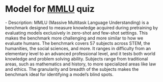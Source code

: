 # Model for [MMLU](https://github.com/hendrycks/test) quiz
<!--benchmark_description--> - Description: MMLU (Massive Multitask Language Understanding) is a benchmark designed to measure knowledge acquired during pretraining by evaluating models exclusively in zero-shot and few-shot settings. This makes the benchmark more challenging and more similar to how we evaluate humans. The benchmark covers 57 subjects across STEM, the humanities, the social sciences, and more. It ranges in difficulty from an elementary level to an advanced professional level, and it tests both world knowledge and problem solving ability. Subjects range from traditional areas, such as mathematics and history, to more specialized areas like law and ethics. The granularity and breadth of the subjects makes the benchmark ideal for identifying a model’s blind spots.<br><div>            <script type="text/javascript">window.PlotlyConfig = {MathJaxConfig: 'local'};</script>     <script src="https://cdn.plot.ly/plotly-2.9.0.min.js"></script>        <div id="62e9ed8e-6761-46d8-9118-dd0b9ac96b83" class="plotly-graph-div" style="height:100%; width:100%;"></div>      <script type="text/javascript">                  window.PLOTLYENV=window.PLOTLYENV || {};                  if (document.getElementById("62e9ed8e-6761-46d8-9118-dd0b9ac96b83")) {          Plotly.newPlot(            "62e9ed8e-6761-46d8-9118-dd0b9ac96b83",            [{"x":["openai-gpt2","gpt2-xl","gpt2-large","google_flan_t5_small","google_t5_base","meta-llama_Llama-2-7b-hf","meta-llama_Llama-2-7b-chat-hf","itsliupeng_llama2_7b_zh","mistralai_Mistral-7B-v0.1","google_t5_xl"],"y":[0.2303,0.2485,0.2501,0.301,0.342,0.3423,0.3622,0.4506,0.4876,0.4887],"type":"bar"}],            {"title":{"text":"AI-TextClass-quiz-mmlu_test-test-acc","x":0.5},"yaxis":{"title":{"text":"ACC (quiz)"}},"template":{"data":{"bar":[{"error_x":{"color":"#2a3f5f"},"error_y":{"color":"#2a3f5f"},"marker":{"line":{"color":"#E5ECF6","width":0.5},"pattern":{"fillmode":"overlay","size":10,"solidity":0.2}},"type":"bar"}],"barpolar":[{"marker":{"line":{"color":"#E5ECF6","width":0.5},"pattern":{"fillmode":"overlay","size":10,"solidity":0.2}},"type":"barpolar"}],"carpet":[{"aaxis":{"endlinecolor":"#2a3f5f","gridcolor":"white","linecolor":"white","minorgridcolor":"white","startlinecolor":"#2a3f5f"},"baxis":{"endlinecolor":"#2a3f5f","gridcolor":"white","linecolor":"white","minorgridcolor":"white","startlinecolor":"#2a3f5f"},"type":"carpet"}],"choropleth":[{"colorbar":{"outlinewidth":0,"ticks":""},"type":"choropleth"}],"contour":[{"colorbar":{"outlinewidth":0,"ticks":""},"colorscale":[[0.0,"#0d0887"],[0.1111111111111111,"#46039f"],[0.2222222222222222,"#7201a8"],[0.3333333333333333,"#9c179e"],[0.4444444444444444,"#bd3786"],[0.5555555555555556,"#d8576b"],[0.6666666666666666,"#ed7953"],[0.7777777777777778,"#fb9f3a"],[0.8888888888888888,"#fdca26"],[1.0,"#f0f921"]],"type":"contour"}],"contourcarpet":[{"colorbar":{"outlinewidth":0,"ticks":""},"type":"contourcarpet"}],"heatmap":[{"colorbar":{"outlinewidth":0,"ticks":""},"colorscale":[[0.0,"#0d0887"],[0.1111111111111111,"#46039f"],[0.2222222222222222,"#7201a8"],[0.3333333333333333,"#9c179e"],[0.4444444444444444,"#bd3786"],[0.5555555555555556,"#d8576b"],[0.6666666666666666,"#ed7953"],[0.7777777777777778,"#fb9f3a"],[0.8888888888888888,"#fdca26"],[1.0,"#f0f921"]],"type":"heatmap"}],"heatmapgl":[{"colorbar":{"outlinewidth":0,"ticks":""},"colorscale":[[0.0,"#0d0887"],[0.1111111111111111,"#46039f"],[0.2222222222222222,"#7201a8"],[0.3333333333333333,"#9c179e"],[0.4444444444444444,"#bd3786"],[0.5555555555555556,"#d8576b"],[0.6666666666666666,"#ed7953"],[0.7777777777777778,"#fb9f3a"],[0.8888888888888888,"#fdca26"],[1.0,"#f0f921"]],"type":"heatmapgl"}],"histogram":[{"marker":{"pattern":{"fillmode":"overlay","size":10,"solidity":0.2}},"type":"histogram"}],"histogram2d":[{"colorbar":{"outlinewidth":0,"ticks":""},"colorscale":[[0.0,"#0d0887"],[0.1111111111111111,"#46039f"],[0.2222222222222222,"#7201a8"],[0.3333333333333333,"#9c179e"],[0.4444444444444444,"#bd3786"],[0.5555555555555556,"#d8576b"],[0.6666666666666666,"#ed7953"],[0.7777777777777778,"#fb9f3a"],[0.8888888888888888,"#fdca26"],[1.0,"#f0f921"]],"type":"histogram2d"}],"histogram2dcontour":[{"colorbar":{"outlinewidth":0,"ticks":""},"colorscale":[[0.0,"#0d0887"],[0.1111111111111111,"#46039f"],[0.2222222222222222,"#7201a8"],[0.3333333333333333,"#9c179e"],[0.4444444444444444,"#bd3786"],[0.5555555555555556,"#d8576b"],[0.6666666666666666,"#ed7953"],[0.7777777777777778,"#fb9f3a"],[0.8888888888888888,"#fdca26"],[1.0,"#f0f921"]],"type":"histogram2dcontour"}],"mesh3d":[{"colorbar":{"outlinewidth":0,"ticks":""},"type":"mesh3d"}],"parcoords":[{"line":{"colorbar":{"outlinewidth":0,"ticks":""}},"type":"parcoords"}],"pie":[{"automargin":true,"type":"pie"}],"scatter":[{"marker":{"colorbar":{"outlinewidth":0,"ticks":""}},"type":"scatter"}],"scatter3d":[{"line":{"colorbar":{"outlinewidth":0,"ticks":""}},"marker":{"colorbar":{"outlinewidth":0,"ticks":""}},"type":"scatter3d"}],"scattercarpet":[{"marker":{"colorbar":{"outlinewidth":0,"ticks":""}},"type":"scattercarpet"}],"scattergeo":[{"marker":{"colorbar":{"outlinewidth":0,"ticks":""}},"type":"scattergeo"}],"scattergl":[{"marker":{"colorbar":{"outlinewidth":0,"ticks":""}},"type":"scattergl"}],"scattermapbox":[{"marker":{"colorbar":{"outlinewidth":0,"ticks":""}},"type":"scattermapbox"}],"scatterpolar":[{"marker":{"colorbar":{"outlinewidth":0,"ticks":""}},"type":"scatterpolar"}],"scatterpolargl":[{"marker":{"colorbar":{"outlinewidth":0,"ticks":""}},"type":"scatterpolargl"}],"scatterternary":[{"marker":{"colorbar":{"outlinewidth":0,"ticks":""}},"type":"scatterternary"}],"surface":[{"colorbar":{"outlinewidth":0,"ticks":""},"colorscale":[[0.0,"#0d0887"],[0.1111111111111111,"#46039f"],[0.2222222222222222,"#7201a8"],[0.3333333333333333,"#9c179e"],[0.4444444444444444,"#bd3786"],[0.5555555555555556,"#d8576b"],[0.6666666666666666,"#ed7953"],[0.7777777777777778,"#fb9f3a"],[0.8888888888888888,"#fdca26"],[1.0,"#f0f921"]],"type":"surface"}],"table":[{"cells":{"fill":{"color":"#EBF0F8"},"line":{"color":"white"}},"header":{"fill":{"color":"#C8D4E3"},"line":{"color":"white"}},"type":"table"}]},"layout":{"annotationdefaults":{"arrowcolor":"#2a3f5f","arrowhead":0,"arrowwidth":1},"autotypenumbers":"strict","coloraxis":{"colorbar":{"outlinewidth":0,"ticks":""}},"colorscale":{"diverging":[[0,"#8e0152"],[0.1,"#c51b7d"],[0.2,"#de77ae"],[0.3,"#f1b6da"],[0.4,"#fde0ef"],[0.5,"#f7f7f7"],[0.6,"#e6f5d0"],[0.7,"#b8e186"],[0.8,"#7fbc41"],[0.9,"#4d9221"],[1,"#276419"]],"sequential":[[0.0,"#0d0887"],[0.1111111111111111,"#46039f"],[0.2222222222222222,"#7201a8"],[0.3333333333333333,"#9c179e"],[0.4444444444444444,"#bd3786"],[0.5555555555555556,"#d8576b"],[0.6666666666666666,"#ed7953"],[0.7777777777777778,"#fb9f3a"],[0.8888888888888888,"#fdca26"],[1.0,"#f0f921"]],"sequentialminus":[[0.0,"#0d0887"],[0.1111111111111111,"#46039f"],[0.2222222222222222,"#7201a8"],[0.3333333333333333,"#9c179e"],[0.4444444444444444,"#bd3786"],[0.5555555555555556,"#d8576b"],[0.6666666666666666,"#ed7953"],[0.7777777777777778,"#fb9f3a"],[0.8888888888888888,"#fdca26"],[1.0,"#f0f921"]]},"colorway":["#636efa","#EF553B","#00cc96","#ab63fa","#FFA15A","#19d3f3","#FF6692","#B6E880","#FF97FF","#FECB52"],"font":{"color":"#2a3f5f"},"geo":{"bgcolor":"white","lakecolor":"white","landcolor":"#E5ECF6","showlakes":true,"showland":true,"subunitcolor":"white"},"hoverlabel":{"align":"left"},"hovermode":"closest","mapbox":{"style":"light"},"paper_bgcolor":"white","plot_bgcolor":"#E5ECF6","polar":{"angularaxis":{"gridcolor":"white","linecolor":"white","ticks":""},"bgcolor":"#E5ECF6","radialaxis":{"gridcolor":"white","linecolor":"white","ticks":""}},"scene":{"xaxis":{"backgroundcolor":"#E5ECF6","gridcolor":"white","gridwidth":2,"linecolor":"white","showbackground":true,"ticks":"","zerolinecolor":"white"},"yaxis":{"backgroundcolor":"#E5ECF6","gridcolor":"white","gridwidth":2,"linecolor":"white","showbackground":true,"ticks":"","zerolinecolor":"white"},"zaxis":{"backgroundcolor":"#E5ECF6","gridcolor":"white","gridwidth":2,"linecolor":"white","showbackground":true,"ticks":"","zerolinecolor":"white"}},"shapedefaults":{"line":{"color":"#2a3f5f"}},"ternary":{"aaxis":{"gridcolor":"white","linecolor":"white","ticks":""},"baxis":{"gridcolor":"white","linecolor":"white","ticks":""},"bgcolor":"#E5ECF6","caxis":{"gridcolor":"white","linecolor":"white","ticks":""}},"title":{"x":0.05},"xaxis":{"automargin":true,"gridcolor":"white","linecolor":"white","ticks":"","title":{"standoff":15},"zerolinecolor":"white","zerolinewidth":2},"yaxis":{"automargin":true,"gridcolor":"white","linecolor":"white","ticks":"","title":{"standoff":15},"zerolinecolor":"white","zerolinewidth":2}}}},            {"responsive": true}          )        };              </script>    </div><br>Reference(s): [https://huggingface.co/meta-llama/Llama-2-7b-chat-hf](https://huggingface.co/meta-llama/Llama-2-7b-chat-hf), [https://huggingface.co/mistralai/Mistral-7B-v0.1](https://huggingface.co/mistralai/Mistral-7B-v0.1), [https://doi.org/10.48550/arXiv.2009.03300](https://doi.org/10.48550/arXiv.2009.03300), [https://huggingface.co/meta-llama/Llama-2-7b-hf](https://huggingface.co/meta-llama/Llama-2-7b-hf), [https://huggingface.co/openai-community/gpt2-large](https://huggingface.co/openai-community/gpt2-large), [https://huggingface.co/itsliupeng/llama2_7b_zh](https://huggingface.co/itsliupeng/llama2_7b_zh), [https://huggingface.co/google/flan-t5-small](https://huggingface.co/google/flan-t5-small)<br>


<h2>Model benchmarks</h2>

<table style="width:100%" id="j_table">
 <thead>
  <tr>
<th>Model name</th><th>Dataset</th>
   <!-- <th>Method</th>-->
    <th>Accuracy</th>
    <th>Team name</th>
    <th>Dataset size</th>
    <th>Date submitted</th>
    <th>Notes</th>
  </tr>
 </thead>
<!--table_content--><tr><td><a href="https://github.com/usnistgov/jarvis_leaderboard/tree/main/jarvis_leaderboard/contributions/mistralai_Mistral-7B-v0.1" target="_blank">mistralai_Mistral-7B-v0.1</a></td><td>mmlu_test</td><td>0.4876</td><td>ChemNLP</td><td>14042</td><td>01-30-2024</td><td><a href="https://github.com/usnistgov/jarvis_leaderboard/tree/main/jarvis_leaderboard/contributions/mistralai_Mistral-7B-v0.1/AI-TextClass-quiz-mmlu_test-test-acc.csv.zip" target="_blank">CSV</a>, <a href="https://github.com/usnistgov/jarvis_leaderboard/tree/main/jarvis_leaderboard/benchmarks/AI/TextClass/mmlu_test_quiz.json.zip" target="_blank">JSON</a>, <a href="https://github.com/usnistgov/jarvis_leaderboard/tree/main/jarvis_leaderboard/contributions/mistralai_Mistral-7B-v0.1/run.sh " target="_blank">run.sh</a>, <a href="https://github.com/usnistgov/jarvis_leaderboard/tree/main/jarvis_leaderboard/contributions/mistralai_Mistral-7B-v0.1/metadata.json " target="_blank">Info</a></td></tr><!--table_content--><tr><td><a href="https://github.com/usnistgov/jarvis_leaderboard/tree/main/jarvis_leaderboard/contributions/gpt2-large" target="_blank">gpt2-large</a></td><td>mmlu_test</td><td>0.2501</td><td>ChemNLP</td><td>14042</td><td>01-30-2024</td><td><a href="https://github.com/usnistgov/jarvis_leaderboard/tree/main/jarvis_leaderboard/contributions/gpt2-large/AI-TextClass-quiz-mmlu_test-test-acc.csv.zip" target="_blank">CSV</a>, <a href="https://github.com/usnistgov/jarvis_leaderboard/tree/main/jarvis_leaderboard/benchmarks/AI/TextClass/mmlu_test_quiz.json.zip" target="_blank">JSON</a>, <a href="https://github.com/usnistgov/jarvis_leaderboard/tree/main/jarvis_leaderboard/contributions/gpt2-large/run.sh " target="_blank">run.sh</a>, <a href="https://github.com/usnistgov/jarvis_leaderboard/tree/main/jarvis_leaderboard/contributions/gpt2-large/metadata.json " target="_blank">Info</a></td></tr><!--table_content--><tr><td><a href="https://github.com/usnistgov/jarvis_leaderboard/tree/main/jarvis_leaderboard/contributions/itsliupeng_llama2_7b_zh" target="_blank">itsliupeng_llama2_7b_zh</a></td><td>mmlu_test</td><td>0.4506</td><td>ChemNLP</td><td>14042</td><td>01-30-2024</td><td><a href="https://github.com/usnistgov/jarvis_leaderboard/tree/main/jarvis_leaderboard/contributions/itsliupeng_llama2_7b_zh/AI-TextClass-quiz-mmlu_test-test-acc.csv.zip" target="_blank">CSV</a>, <a href="https://github.com/usnistgov/jarvis_leaderboard/tree/main/jarvis_leaderboard/benchmarks/AI/TextClass/mmlu_test_quiz.json.zip" target="_blank">JSON</a>, <a href="https://github.com/usnistgov/jarvis_leaderboard/tree/main/jarvis_leaderboard/contributions/itsliupeng_llama2_7b_zh/run.sh " target="_blank">run.sh</a>, <a href="https://github.com/usnistgov/jarvis_leaderboard/tree/main/jarvis_leaderboard/contributions/itsliupeng_llama2_7b_zh/metadata.json " target="_blank">Info</a></td></tr><!--table_content--><tr><td><a href="https://github.com/usnistgov/jarvis_leaderboard/tree/main/jarvis_leaderboard/contributions/meta-llama_Llama-2-7b-chat-hf" target="_blank">meta-llama_Llama-2-7b-chat-hf</a></td><td>mmlu_test</td><td>0.3622</td><td>ChemNLP</td><td>14042</td><td>01-30-2024</td><td><a href="https://github.com/usnistgov/jarvis_leaderboard/tree/main/jarvis_leaderboard/contributions/meta-llama_Llama-2-7b-chat-hf/AI-TextClass-quiz-mmlu_test-test-acc.csv.zip" target="_blank">CSV</a>, <a href="https://github.com/usnistgov/jarvis_leaderboard/tree/main/jarvis_leaderboard/benchmarks/AI/TextClass/mmlu_test_quiz.json.zip" target="_blank">JSON</a>, <a href="https://github.com/usnistgov/jarvis_leaderboard/tree/main/jarvis_leaderboard/contributions/meta-llama_Llama-2-7b-chat-hf/run.sh " target="_blank">run.sh</a>, <a href="https://github.com/usnistgov/jarvis_leaderboard/tree/main/jarvis_leaderboard/contributions/meta-llama_Llama-2-7b-chat-hf/metadata.json " target="_blank">Info</a></td></tr><!--table_content--><tr><td><a href="https://github.com/usnistgov/jarvis_leaderboard/tree/main/jarvis_leaderboard/contributions/google_flan_t5_small" target="_blank">google_flan_t5_small</a></td><td>mmlu_test</td><td>0.301</td><td>ChemNLP</td><td>14042</td><td>01-30-2023</td><td><a href="https://github.com/usnistgov/jarvis_leaderboard/tree/main/jarvis_leaderboard/contributions/google_flan_t5_small/AI-TextClass-quiz-mmlu_test-test-acc.csv.zip" target="_blank">CSV</a>, <a href="https://github.com/usnistgov/jarvis_leaderboard/tree/main/jarvis_leaderboard/benchmarks/AI/TextClass/mmlu_test_quiz.json.zip" target="_blank">JSON</a>, <a href="https://github.com/usnistgov/jarvis_leaderboard/tree/main/jarvis_leaderboard/contributions/google_flan_t5_small/run.sh " target="_blank">run.sh</a>, <a href="https://github.com/usnistgov/jarvis_leaderboard/tree/main/jarvis_leaderboard/contributions/google_flan_t5_small/metadata.json " target="_blank">Info</a></td></tr><!--table_content--><tr><td><a href="https://github.com/usnistgov/jarvis_leaderboard/tree/main/jarvis_leaderboard/contributions/google_t5_base" target="_blank">google_t5_base</a></td><td>mmlu_test</td><td>0.342</td><td>ChemNLP</td><td>14042</td><td>01-30-2023</td><td><a href="https://github.com/usnistgov/jarvis_leaderboard/tree/main/jarvis_leaderboard/contributions/google_t5_base/AI-TextClass-quiz-mmlu_test-test-acc.csv.zip" target="_blank">CSV</a>, <a href="https://github.com/usnistgov/jarvis_leaderboard/tree/main/jarvis_leaderboard/benchmarks/AI/TextClass/mmlu_test_quiz.json.zip" target="_blank">JSON</a>, <a href="https://github.com/usnistgov/jarvis_leaderboard/tree/main/jarvis_leaderboard/contributions/google_t5_base/run.sh " target="_blank">run.sh</a>, <a href="https://github.com/usnistgov/jarvis_leaderboard/tree/main/jarvis_leaderboard/contributions/google_t5_base/metadata.json " target="_blank">Info</a></td></tr><!--table_content--><tr><td><a href="https://github.com/usnistgov/jarvis_leaderboard/tree/main/jarvis_leaderboard/contributions/gpt2-xl" target="_blank">gpt2-xl</a></td><td>mmlu_test</td><td>0.2485</td><td>ChemNLP</td><td>14042</td><td>01-30-2024</td><td><a href="https://github.com/usnistgov/jarvis_leaderboard/tree/main/jarvis_leaderboard/contributions/gpt2-xl/AI-TextClass-quiz-mmlu_test-test-acc.csv.zip" target="_blank">CSV</a>, <a href="https://github.com/usnistgov/jarvis_leaderboard/tree/main/jarvis_leaderboard/benchmarks/AI/TextClass/mmlu_test_quiz.json.zip" target="_blank">JSON</a>, <a href="https://github.com/usnistgov/jarvis_leaderboard/tree/main/jarvis_leaderboard/contributions/gpt2-xl/run.sh " target="_blank">run.sh</a>, <a href="https://github.com/usnistgov/jarvis_leaderboard/tree/main/jarvis_leaderboard/contributions/gpt2-xl/metadata.json " target="_blank">Info</a></td></tr><!--table_content--><tr><td><a href="https://github.com/usnistgov/jarvis_leaderboard/tree/main/jarvis_leaderboard/contributions/openai-gpt2" target="_blank">openai-gpt2</a></td><td>mmlu_test</td><td>0.2303</td><td>ChemNLP</td><td>14042</td><td>01-30-2023</td><td><a href="https://github.com/usnistgov/jarvis_leaderboard/tree/main/jarvis_leaderboard/contributions/openai-gpt2/AI-TextClass-quiz-mmlu_test-test-acc.csv.zip" target="_blank">CSV</a>, <a href="https://github.com/usnistgov/jarvis_leaderboard/tree/main/jarvis_leaderboard/benchmarks/AI/TextClass/mmlu_test_quiz.json.zip" target="_blank">JSON</a>, <a href="https://github.com/usnistgov/jarvis_leaderboard/tree/main/jarvis_leaderboard/contributions/openai-gpt2/run.sh " target="_blank">run.sh</a>, <a href="https://github.com/usnistgov/jarvis_leaderboard/tree/main/jarvis_leaderboard/contributions/openai-gpt2/metadata.json " target="_blank">Info</a></td></tr><!--table_content--><tr><td><a href="https://github.com/usnistgov/jarvis_leaderboard/tree/main/jarvis_leaderboard/contributions/meta-llama_Llama-2-7b-hf" target="_blank">meta-llama_Llama-2-7b-hf</a></td><td>mmlu_test</td><td>0.3423</td><td>ChemNLP</td><td>14042</td><td>01-30-2024</td><td><a href="https://github.com/usnistgov/jarvis_leaderboard/tree/main/jarvis_leaderboard/contributions/meta-llama_Llama-2-7b-hf/AI-TextClass-quiz-mmlu_test-test-acc.csv.zip" target="_blank">CSV</a>, <a href="https://github.com/usnistgov/jarvis_leaderboard/tree/main/jarvis_leaderboard/benchmarks/AI/TextClass/mmlu_test_quiz.json.zip" target="_blank">JSON</a>, <a href="https://github.com/usnistgov/jarvis_leaderboard/tree/main/jarvis_leaderboard/contributions/meta-llama_Llama-2-7b-hf/run.sh " target="_blank">run.sh</a>, <a href="https://github.com/usnistgov/jarvis_leaderboard/tree/main/jarvis_leaderboard/contributions/meta-llama_Llama-2-7b-hf/metadata.json " target="_blank">Info</a></td></tr><!--table_content--><tr><td><a href="https://github.com/usnistgov/jarvis_leaderboard/tree/main/jarvis_leaderboard/contributions/google_t5_xl" target="_blank">google_t5_xl</a></td><td>mmlu_test</td><td>0.4887</td><td>ChemNLP</td><td>14042</td><td>01-30-2023</td><td><a href="https://github.com/usnistgov/jarvis_leaderboard/tree/main/jarvis_leaderboard/contributions/google_t5_xl/AI-TextClass-quiz-mmlu_test-test-acc.csv.zip" target="_blank">CSV</a>, <a href="https://github.com/usnistgov/jarvis_leaderboard/tree/main/jarvis_leaderboard/benchmarks/AI/TextClass/mmlu_test_quiz.json.zip" target="_blank">JSON</a>, <a href="https://github.com/usnistgov/jarvis_leaderboard/tree/main/jarvis_leaderboard/contributions/google_t5_xl/run.sh " target="_blank">run.sh</a>, <a href="https://github.com/usnistgov/jarvis_leaderboard/tree/main/jarvis_leaderboard/contributions/google_t5_xl/metadata.json " target="_blank">Info</a></td></tr><!--table_content-->
</table>
